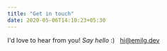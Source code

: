 ```yaml
---
title: "Get in touch"
date: 2020-05-06T14:10:23+05:30
---
```


I'd love to hear from you! *Say hello* :) &nbsp; [hi@emilg.dev](mailto:hi@emilg.dev)